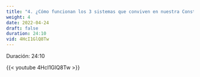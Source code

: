 ```yaml
---
title: "4. ¿Cómo funcionan los 3 sistemas que conviven en nuestra Constitución?"
weight: 4
date: 2022-04-24
draft: false
duration: 24:10
vid: 4HcI1GlQ8Tw
---
```


Duración: 24:10

{{< youtube 4HcI1GlQ8Tw >}}

